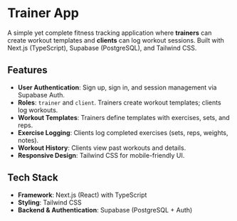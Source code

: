 # Trainer App

A simple yet complete fitness tracking application where **trainers** can create workout templates and **clients** can log workout sessions. Built with Next.js (TypeScript), Supabase (PostgreSQL), and Tailwind CSS.

## Features

- **User Authentication**: Sign up, sign in, and session management via Supabase Auth.
- **Roles**: `trainer` and `client`. Trainers create workout templates; clients log workouts.
- **Workout Templates**: Trainers define templates with exercises, sets, and reps.
- **Exercise Logging**: Clients log completed exercises (sets, reps, weights, notes).
- **Workout History**: Clients view past workouts and details.
- **Responsive Design**: Tailwind CSS for mobile-friendly UI.

## Tech Stack

- **Framework**: Next.js (React) with TypeScript
- **Styling**: Tailwind CSS
- **Backend & Authentication**: Supabase (PostgreSQL + Auth)
